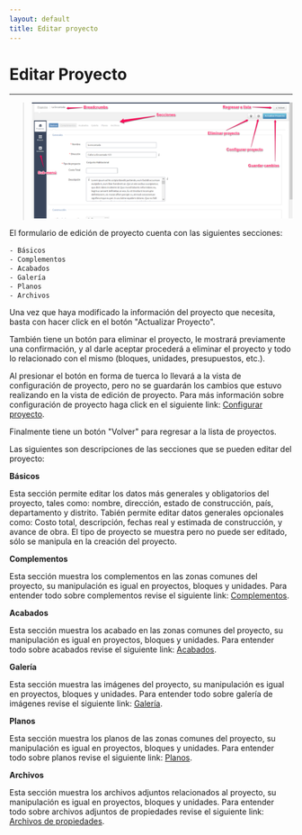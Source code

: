 ```yaml
---
layout: default
title: Editar proyecto
---
```


# Editar Proyecto
---------------------------------------
  
  >![Edición de proyecto](/images/edicionproyecto.png)
  
  El formulario de edición de proyecto cuenta con las siguientes secciones:

	- Básicos
  	- Complementos
  	- Acabados
  	- Galería
  	- Planos
  	- Archivos

  Una vez que haya modificado la información del proyecto que necesita, basta con hacer click en el botón "Actualizar Proyecto".

  También tiene un botón para eliminar el proyecto, le mostrará previamente una confirmación, y al darle aceptar procederá a eliminar el proyecto y todo lo relacionado con el mismo (bloques, unidades, presupuestos, etc.).

  Al presionar el botón en forma de tuerca lo llevará a la vista de configuración de proyecto, pero no se guardarán los cambios que estuvo realizando en la vista de edición de proyecto. Para más información sobre configuración de proyecto haga click en el siguiente link: [Configurar proyecto](configurarproyecto.html).

  Finalmente tiene un botón "Volver" para regresar a la lista de proyectos.

  Las siguientes son descripciones de las secciones que se pueden editar del proyecto:

  **Básicos**

  Esta sección permite editar los datos más generales y obligatorios del proyecto, tales como: nombre, dirección, estado de construcción, país, departamento y distrito. Tabién permite editar datos generales opcionales como: Costo total, descripción, fechas real y estimada de construcción, y avance de obra. El tipo de proyecto se muestra pero no puede ser editado, sólo se manipula en la creación del proyecto.

  **Complementos**

  Esta sección muestra los complementos en las zonas comunes del proyecto, su manipulación es igual en proyectos, bloques y unidades. Para entender todo sobre complementos revise el siguiente link: [Complementos](complementos.html).

  **Acabados**
  
  Esta sección muestra los acabado en las zonas comunes del proyecto, su manipulación es igual en proyectos, bloques y unidades. Para entender todo sobre acabados revise el siguiente link: [Acabados](acabados.html).

  **Galería**

  Esta sección muestra las imágenes del proyecto, su manipulación es igual en proyectos, bloques y unidades. Para entender todo sobre galería de imágenes revise el siguiente link: [Galería](galeria.html).  

  **Planos**

  Esta sección muestra los planos de las zonas comunes del proyecto, su manipulación es igual en proyectos, bloques y unidades. Para entender todo sobre planos revise el siguiente link: [Planos](planos.html).

  **Archivos**

  Esta sección muestra los archivos adjuntos relacionados al proyecto, su manipulación es igual en proyectos, bloques y unidades. Para entender todo sobre archivos adjuntos de propiedades revise el siguiente link: [Archivos de propiedades](archivospropiedades.html).

